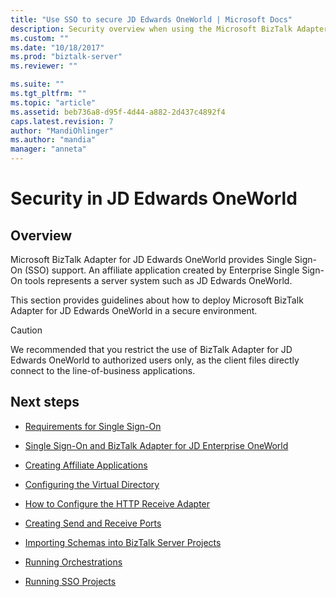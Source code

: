 ```yaml
---
title: "Use SSO to secure JD Edwards OneWorld | Microsoft Docs"
description: Security overview when using the Microsoft BizTalk Adapter JD Edwards OneWorld in BizTalk Server
ms.custom: ""
ms.date: "10/18/2017"
ms.prod: "biztalk-server"
ms.reviewer: ""

ms.suite: ""
ms.tgt_pltfrm: ""
ms.topic: "article"
ms.assetid: beb736a8-d95f-4d44-a882-2d437c4892f4
caps.latest.revision: 7
author: "MandiOhlinger"
ms.author: "mandia"
manager: "anneta"
---
```

# Security in JD Edwards OneWorld

## Overview
Microsoft BizTalk Adapter for JD Edwards OneWorld provides Single Sign-On (SSO) support. An affiliate application created by Enterprise Single Sign-On tools represents a server system such as JD Edwards OneWorld.  

This section provides guidelines about how to deploy Microsoft BizTalk Adapter for JD Edwards OneWorld in a secure environment.  
  
> [!CAUTION]
>  We recommended that you restrict the use of BizTalk Adapter for JD Edwards OneWorld to authorized users only, as the client files directly connect to the line-of-business applications.  

## Next steps
  
-   [Requirements for Single Sign-On](../core/requirements-for-single-sign-on5.md)  
  
-   [Single Sign-On and BizTalk Adapter for JD Enterprise OneWorld](../core/single-sign-on-and-biztalk-adapter-for-jd-enterprise-oneworld.md)  
  
-   [Creating Affiliate Applications](../core/creating-affiliate-applications3.md)  
  
-   [Configuring the Virtual Directory](../core/configuring-the-virtual-directory.md)  
  
-   [How to Configure the HTTP Receive Adapter](../core/how-to-configure-the-http-receive-adapter2.md)  
  
-   [Creating Send and Receive Ports](../core/creating-send-and-receive-ports.md)  
  
-   [Importing Schemas into BizTalk Server Projects](../core/importing-schemas-into-biztalk-server-projects1.md)  
  
-   [Running Orchestrations](../core/running-orchestrations1.md)  
  
-   [Running SSO Projects](../core/running-sso-projects3.md)